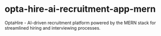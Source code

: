 # opta-hire-ai-recruitment-app-mern
OptaHire - AI-driven recruitment platform powered by the MERN stack for streamlined hiring and interviewing processes.
